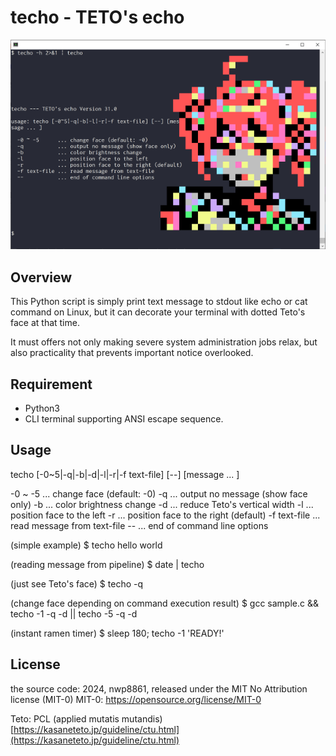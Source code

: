 # techo - TETO's echo

![help screen](https://github.com/nwp8861/techo/blob/main/techo-help.png)

## Overview

This Python script is simply print text message to stdout like echo or cat command on Linux, but it can decorate your terminal with dotted Teto's face at that time. 

It must offers not only making severe system administration jobs relax, but also practicality that prevents important notice overlooked. 

## Requirement

- Python3
- CLI terminal supporting ANSI escape sequence. 

## Usage

techo [-0~5|-q|-b|-d|-l|-r|-f text-file] [--] [message ... ]

  -0 ~ -5      ... change face (default: -0)
  -q           ... output no message (show face only)
  -b           ... color brightness change
  -d           ... reduce Teto's vertical width
  -l           ... position face to the left
  -r           ... position face to the right (default)
  -f text-file ... read message from text-file
  --           ... end of command line options

(simple example)
$ techo hello world

(reading message from pipeline)
$ date | techo

(just see Teto's face)
$ techo -q

(change face depending on command execution result)
$ gcc sample.c && techo -1 -q -d || techo -5 -q -d

(instant ramen timer)
$ sleep 180; techo -1 'READY!'

## License

the source code:
  2024, nwp8861, released under the MIT No Attribution license (MIT-0)
  MIT-0: https://opensource.org/license/MIT-0

Teto:
  PCL (applied mutatis mutandis)
  [https://kasaneteto.jp/guideline/ctu.html](https://kasaneteto.jp/guideline/ctu.html)
